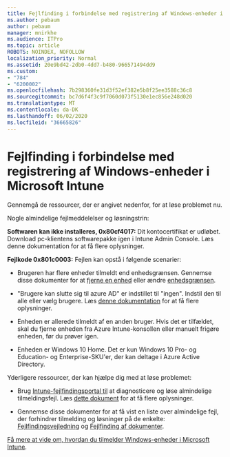```yaml
---
title: Fejlfinding i forbindelse med registrering af Windows-enheder i Microsoft Intune
ms.author: pebaum
author: pebaum
manager: mnirkhe
ms.audience: ITPro
ms.topic: article
ROBOTS: NOINDEX, NOFOLLOW
localization_priority: Normal
ms.assetid: 20e9bd42-2db0-4dd7-b480-966571494dd9
ms.custom:
- "784"
- "6200002"
ms.openlocfilehash: 7b298360fe31d3f52ef382e5b8f25ee3588c36c8
ms.sourcegitcommit: bc7d6f4f3c9f7060d073f5130e1ec856e248d020
ms.translationtype: MT
ms.contentlocale: da-DK
ms.lasthandoff: 06/02/2020
ms.locfileid: "36665826"
---
```

# <a name="troubleshoot-issues-with-enrolling-windows-devices-in-microsoft-intune"></a>Fejlfinding i forbindelse med registrering af Windows-enheder i Microsoft Intune

Gennemgå de ressourcer, der er angivet nedenfor, for at løse problemet nu.
  
Nogle almindelige fejlmeddelelser og løsningstrin:
  
 **Softwaren kan ikke installeres, 0x80cf4017:** Dit kontocertifikat er udløbet. Download pc-klientens softwarepakke igen i Intune Admin Console. Læs denne dokumentation for at få flere oplysninger.
  
 **Fejlkode 0x801c0003:** Fejlen kan opstå i følgende scenarier:
  
-  Brugeren har flere enheder tilmeldt end enhedsgrænsen. Gennemse disse dokumenter for at [fjerne en enhed](https://docs.microsoft.com/intune/devices-wipe) eller ændre [enhedsgrænsen](https://docs.microsoft.com/intune/enrollment-restrictions-set#set-device-limit-restrictions).

-  "Brugere kan slutte sig til azure AD" er indstillet til "ingen". Indstil den til alle eller vælg brugere. Læs [denne dokumentation](https://docs.microsoft.com/azure/active-directory/device-management-azure-portal#configure-device-settings) for at få flere oplysninger.

-  Enheden er allerede tilmeldt af en anden bruger. Hvis det er tilfældet, skal du fjerne enheden fra Azure Intune-konsollen eller manuelt frigøre enheden, før du prøver igen.

-  Enheden er Windows 10 Home. Det er kun Windows 10 Pro- og Education- og Enterprise-SKU'er, der kan deltage i Azure Active Directory.

Yderligere ressourcer, der kan hjælpe dig med at løse problemet:
  
-  Brug [Intune-fejlfindingsportal til](https://devicemanagement.microsoft.com/#blade/Microsoft_Intune_DeviceSettings/TroubleshootBlade) at diagnosticere og løse almindelige tilmeldingsfejl. Læs [dette dokument](https://docs.microsoft.com/intune/help-desk-operators) for at få flere oplysninger.

-  Gennemse disse dokumenter for at få vist en liste over almindelige fejl, der forhindrer tilmelding og løsninger på de enkelte: [Fejlfindingsvejledning](https://support.microsoft.com/help/4089533/troubleshooting-windows-device-enrollment-problems-in-microsoft-intune) og [Fejlfinding af dokumenter](https://docs.microsoft.com/intune-classic/troubleshoot/troubleshoot-device-enrollment-in-intune).

[Få mere at vide om, hvordan du tilmelder Windows-enheder i Microsoft Intune](https://docs.microsoft.com/intune/windows-enroll).
